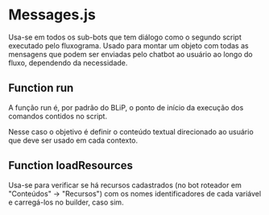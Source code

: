 # Messages.js

<p>Usa-se em todos os sub-bots que tem diálogo como o segundo script executado pelo fluxograma. Usado para montar um objeto com todas as mensagens que podem ser enviadas pelo chatbot ao usuário ao longo do fluxo, dependendo da necessidade.</p>

## Function run

<p>A função run é, por padrão do BLiP, o ponto de início da execução dos comandos contidos no script.</p>

<p>Nesse caso o objetivo é definir o conteúdo textual direcionado ao usuário que deve ser usado em cada contexto.</p>

## Function loadResources

<p>Usa-se para verificar se há recursos cadastrados (no bot roteador em "Conteúdos" -> "Recursos") com os nomes identificadores de cada variável e carregá-los no builder, caso sim.</p>